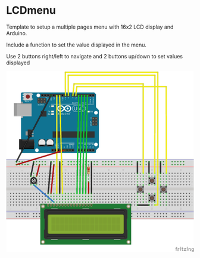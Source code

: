 # LCDmenu
Template to setup a multiple pages menu with 16x2 LCD display and Arduino.

Include a function to set the value displayed in the menu.

Use 2 buttons right/left to navigate
and 2 buttons up/down to set values displayed

![image](/images/LCDmenu_Setup_bb.jpg)
